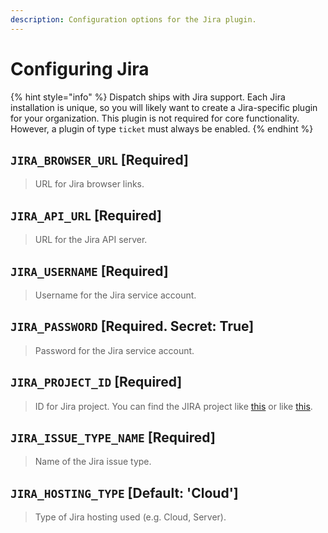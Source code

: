 ```yaml
---
description: Configuration options for the Jira plugin.
---
```


# Configuring Jira

{% hint style="info" %}
Dispatch ships with Jira support. Each Jira installation is unique, so you will likely want to create a Jira-specific plugin for your organization. This plugin is not required for core functionality. However, a plugin of type `ticket` must always be enabled.
{% endhint %}

## `JIRA_BROWSER_URL` \[Required\]

> URL for Jira browser links.

## `JIRA_API_URL` \[Required\]

> URL for the Jira API server.

## `JIRA_USERNAME` \[Required\]

> Username for the Jira service account.

## `JIRA_PASSWORD` \[Required. Secret: True\]

> Password for the Jira service account.

## `JIRA_PROJECT_ID` \[Required\]

> ID for Jira project. You can find the JIRA project like [this](https://community.atlassian.com/t5/Jira-questions/JIRA-Project-ID/qaq-p/193094) or like [this](https://confluence.atlassian.com/jirakb/how-to-get-project-id-from-the-jira-user-interface-827341414.html).

## `JIRA_ISSUE_TYPE_NAME` \[Required\]

> Name of the Jira issue type.

## `JIRA_HOSTING_TYPE` \[Default: 'Cloud'\]

> Type of Jira hosting used (e.g. Cloud, Server).
